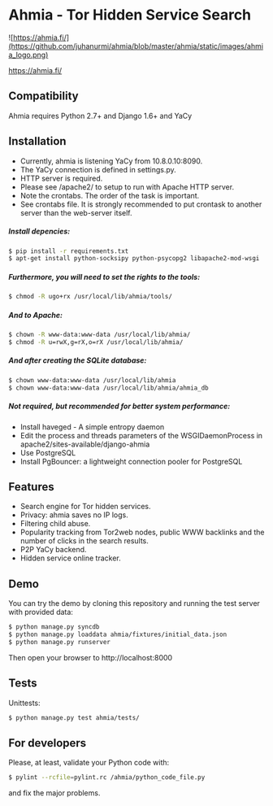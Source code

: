 Ahmia - Tor Hidden Service Search
=================================

![https://ahmia.fi/](https://github.com/juhanurmi/ahmia/blob/master/ahmia/static/images/ahmia_logo.png)

https://ahmia.fi/

Compatibility
-------------

Ahmia requires Python 2.7+ and Django 1.6+ and YaCy

Installation
------------

- Currently, ahmia is listening YaCy from 10.8.0.10:8090.
- The YaCy connection is defined in settings.py.
- HTTP server is required.
- Please see /apache2/ to setup to run with Apache HTTP server.
- Note the crontabs. The order of the task is important.
- See crontabs file. It is strongly recommended to put crontask to another server than the web-server itself.

##### Install depencies:

```sh
$ pip install -r requirements.txt
$ apt-get install python-socksipy python-psycopg2 libapache2-mod-wsgi
```

##### Furthermore, you will need to set the rights to the tools:

```sh
$ chmod -R ugo+rx /usr/local/lib/ahmia/tools/
```

##### And to Apache:

```sh
$ chown -R www-data:www-data /usr/local/lib/ahmia/
$ chmod -R u=rwX,g=rX,o=rX /usr/local/lib/ahmia/
```

##### And after creating the SQLite database:

```sh
$ chown www-data:www-data /usr/local/lib/ahmia
$ chown www-data:www-data /usr/local/lib/ahmia/ahmia_db
```

##### Not required, but recommended for better system performance:

- Install haveged - A simple entropy daemon
- Edit the process and threads parameters of the WSGIDaemonProcess in apache2/sites-available/django-ahmia
- Use PostgreSQL
- Install PgBouncer: a lightweight connection pooler for PostgreSQL

Features
--------

- Search engine for Tor hidden services.
- Privacy: ahmia saves no IP logs.
- Filtering child abuse.
- Popularity tracking from Tor2web nodes, public WWW backlinks and the number of clicks in the search results.
- P2P YaCy backend.
- Hidden service online tracker.

Demo
----

You can try the demo by cloning this repository and running the test server with provided data:

```sh
$ python manage.py syncdb
$ python manage.py loaddata ahmia/fixtures/initial_data.json
$ python manage.py runserver
```

Then open your browser to http://localhost:8000

Tests
-----

Unittests:

```sh
$ python manage.py test ahmia/tests/
```

For developers
--------------

Please, at least, validate your Python code with:

```sh
$ pylint --rcfile=pylint.rc /ahmia/python_code_file.py
```

and fix the major problems.
